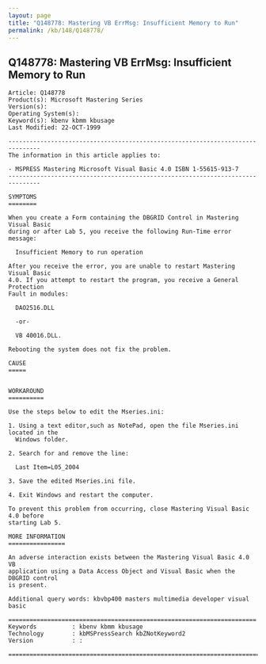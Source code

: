 ```yaml
---
layout: page
title: "Q148778: Mastering VB ErrMsg: Insufficient Memory to Run"
permalink: /kb/148/Q148778/
---
```


## Q148778: Mastering VB ErrMsg: Insufficient Memory to Run

	Article: Q148778
	Product(s): Microsoft Mastering Series
	Version(s): 
	Operating System(s): 
	Keyword(s): kbenv kbmm kbusage
	Last Modified: 22-OCT-1999
	
	-------------------------------------------------------------------------------
	The information in this article applies to:
	
	- MSPRESS Mastering Microsoft Visual Basic 4.0 ISBN 1-55615-913-7 
	-------------------------------------------------------------------------------
	
	SYMPTOMS
	========
	
	When you create a Form containing the DBGRID Control in Mastering Visual Basic
	during or after Lab 5, you receive the following Run-Time error message:
	
	  Insufficient Memory to run operation
	
	After you receive the error, you are unable to restart Mastering Visual Basic
	4.0. If you attempt to restart the program, you receive a General Protection
	Fault in modules:
	
	  DAO2516.DLL
	
	  -or-
	
	  VB 40016.DLL.
	
	Rebooting the system does not fix the problem.
	
	CAUSE
	=====
	
	
	WORKAROUND
	==========
	
	Use the steps below to edit the Mseries.ini:
	
	1. Using a text editor,such as NotePad, open the file Mseries.ini located in the
	  Windows folder.
	
	2. Search for and remove the line:
	
	  Last Item=L05_2004
	
	3. Save the edited Mseries.ini file.
	
	4. Exit Windows and restart the computer.
	
	To prevent this problem from occurring, close Mastering Visual Basic 4.0 before
	starting Lab 5.
	
	MORE INFORMATION
	================
	
	An adverse interaction exists between the Mastering Visual Basic 4.0 VB
	application using a Data Access Object and Visual Basic when the DBGRID control
	is present.
	
	Additional query words: kbvbp400 masters multimedia developer visual basic
	
	======================================================================
	Keywords          : kbenv kbmm kbusage 
	Technology        : kbMSPressSearch kbZNotKeyword2
	Version           : :
	
	=============================================================================
	
